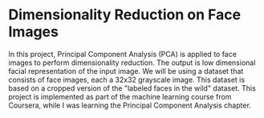 # Dimensionality Reduction on Face Images
In this project, Principal Component Analysis (PCA) is applied to face images to perform dimensionality reduction. The output is low dimensional facial representation of the input image. We will be using a dataset that consists of face images, each a 32x32 grayscale image. This dataset is based on a cropped version of the "labeled faces in the wild" dataset. This project is implemented as part of the machine learning course from Coursera, while I was learning the Principal Component Analysis chapter.
